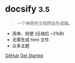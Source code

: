 
 
# docsify <small>3.5</small>
 
> 一个神奇的文档网站生成器。
 
- 简单、轻便 (压缩后 ~21kB)
- 无需生成 html 文件
- 众多主题
 
[GitHub](https://github.com/docsifyjs/docsify/)
[Get Started](#docsify)